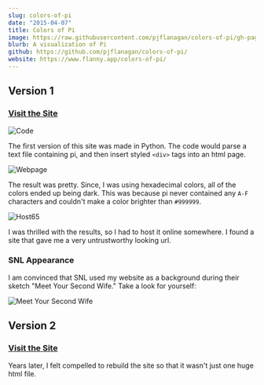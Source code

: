 ```yaml
---
slug: colors-of-pi
date: "2015-04-07"
title: Colors of Pi
image: https://raw.githubusercontent.com/pjflanagan/colors-of-pi/gh-pages/src/img/social-tw.png
blurb: A visualization of Pi
github: https://github.com/pjflanagan/colors-of-pi/
website: https://www.flanny.app/colors-of-pi/
---
```


## Version 1

### [Visit the Site](https://www.flanny.app/colors-of-pi/archive/v1/)

![Code](/blog/2015/colors-of-pi/pi-code.jpg)

The first version of this site was made in Python. The code would parse a text file containing pi, and then insert styled `<div>` tags into an html page.

![Webpage](/blog/2015/colors-of-pi/pi-webpage.jpg)

The result was pretty. Since, I was using hexadecimal colors, all of the colors ended up being dark. This was because pi never contained any `A-F` characters and couldn't make a color brighter than `#999999`. 

![Host65](/blog/2015/colors-of-pi/pi-hosted.jpg)

I was thrilled with the results, so I had to host it online somewhere. I found a site that gave me a very untrustworthy looking url.

### SNL Appearance

I am convinced that SNL used my website as a background during their sketch "Meet Your Second Wife." Take a look for yourself:

![Meet Your Second Wife](/blog/2015/colors-of-pi/meet-your-second-wife.png)

## Version 2 

### [Visit the Site](https://www.flanny.app/colors-of-pi/)

Years later, I felt compelled to rebuild the site so that it wasn't just one huge html file. 
